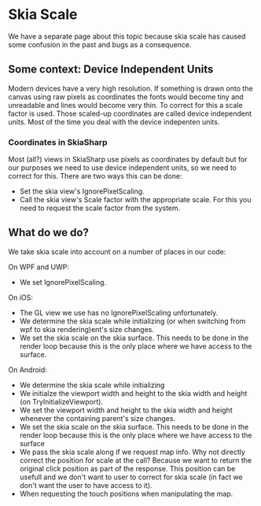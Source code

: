# Skia Scale

We have a separate page about this topic because skia scale has caused some confusion in the past and bugs as a consequence. 

## Some context: Device Independent Units 
Modern devices have a very high resolution. If something is drawn onto the canvas using raw pixels as coordinates the fonts would become tiny and unreadable and lines would become very thin. To correct for this a scale factor is used. Those scaled-up coordinates are called device independent units. Most of the time you deal with the device indepenten units.

### Coordinates in SkiaSharp
Most (all?) views in SkiaSharp use pixels as coordinates by default but for our purposes we need to use device independent units, so we need to correct for this. There are two ways this can be done:
- Set the skia view's IgnorePixelScaling.
- Call the skia view's Scale factor with the appropriate scale. For this you need to request the scale factor from the system.

## What do we do?
We take skia scale into account on a number of places in our code:

On WPF and UWP:
- We set IgnorePixelScaling.

On iOS:
- The GL view we use has no IgnorePixelScaling unfortunately.
- We determine the skia scale while initializing (or when switching from wpf to skia rendering)ent's size changes.
- We set the skia scale on the skia surface. This needs to be done in the render loop because this is the only place where we have access to the surface.

On Android:
- We determine the skia scale while initializing
- We initialze the viewport width and height to the skia width and height (on TryInitializeViewport).
- We set the viewport width and height to the skia width and height whenever the containing parent's size changes.
- We set the skia scale on the skia surface. This needs to be done in the render loop because this is the only place where we have access to the surface
- We pass the skia scale along if we request map info. Why not directly correct the position for scale at the call? Because we want to return the original click position as part of the response. This position can be usefull and we don't want to user to correct for skia scale (in fact we don't want the user to have access to it).
- When requesting the touch positions when manipulating the map.
